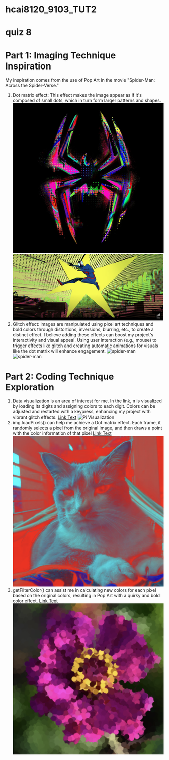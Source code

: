 # hcai8120_9103_TUT2
# quiz 8

# Part 1: Imaging Technique Inspiration
My inspiration comes from the use of Pop Art in the movie "Spider-Man: Across the Spider-Verse." 
1. Dot matrix effect: This effect makes the image appear as if it's composed of small dots, which in turn form larger patterns and shapes.
![spider-man](image/picture1.jpeg)
![spider-man](image/picture2.png)
2. Glitch effect: images are manipulated using pixel art techniques and bold colors through distortions, inversions, blurring, etc., to create a distinct effect.
I believe adding these effects can boost my project's interactivity and visual appeal. Using user interaction (e.g., mouse) to trigger effects like glitch and creating automatic animations for visuals like the dot matrix will enhance engagement.
![spider-man](image/picture3.png)
![spider-man](image/picture4.png)
# Part 2: Coding Technique Exploration
1. Data visualization is an area of interest for me. In the link, π is visualized by loading its digits and assigning colors to each digit. Colors can be adjusted and restarted with a keypress, enhancing my project with vibrant glitch effects.
[Link Text](https://happycoding.io/tutorials/p5js/arrays/pi-visualization)
![Pi Visualization](image/picture5.png)
2. img.loadPixels() can help me achieve a Dot matrix effect. Each frame, it randomly selects a pixel from the original image, and then draws a point with the color information of that pixel
[Link Text](https://happycoding.io/tutorials/p5js/images/pixel-painter)
![Pixel Painter](image/picture6.png)
3. getFilterColor() can assist me in calculating new colors for each pixel based on the original colors, resulting in Pop Art with a quirky and bold color effect. 
[Link Text](https://happycoding.io/tutorials/p5js/images/image-filter)
![Image Filter](image/picture7.png)
